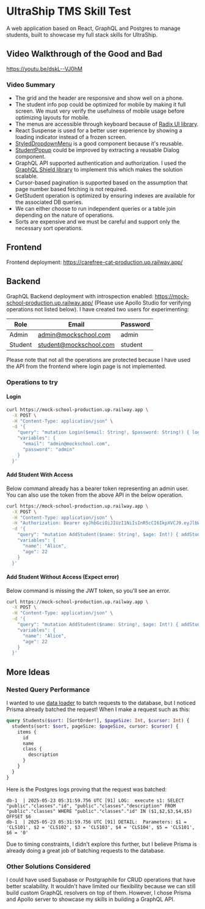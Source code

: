 # UltraShip TMS Skill Test

A web application based on React, GraphQL and Postgres to manage students, built to showcase my full stack skills for UltraShip.

## Video Walkthrough of the Good and Bad

https://youtu.be/dskL--VJ0hM

### Video Summary

- The grid and the header are responsive and show well on a phone.
- The student info pop could be optimized for mobile by making it full screen. We must very verify the usefulness of mobile usage before optimizing layouts for mobile.
- The menus are accessible through keyboard because of [Radix UI library][2].
- React Suspense is used for a better user experience by showing a loading indicator instead of a frozen screen.
- [StyledDropdownMenu][3] is a good component because it's reusable.
- [StudentPopup][4] could be improved by extracting a reusable Dialog component.
- GraphQL API supported authentication and authorization. I used the [GraphQL Shield library][5] to implement this which makes the solution scalable.
- Cursor-based pagination is supported based on the assumption that page number based fetching is not required.
- GetStudent operation is optimized by ensuring indexes are available for the associated DB queries.
- We can either choose to run independent queries or a table join depending on the nature of operations.
- Sorts are expensive and we must be careful and support only the necessary sort operations.

## Frontend

Frontend deployment: https://carefree-cat-production.up.railway.app/

## Backend

GraphQL Backend deployment with introspection enabled: https://mock-school-production.up.railway.app/ (Please use Apollo Studio for verifying operations not listed below). I have created two users for experimenting:

| Role    | Email                  | Password |
| ------- | ---------------------- | -------- |
| Admin   | admin@mockschool.com   | admin    |
| Student | student@mockschool.com | student  |

Please note that not all the operations are protected because I have used the API from the frontend where login page is not implemented.

### Operations to try

#### Login

```sh
curl https://mock-school-production.up.railway.app \
  -X POST \
  -H "Content-Type: application/json" \
  -d '{
    "query": "mutation Login($email: String!, $password: String!) { login(email: $email, password: $password) { token user { role email name } } }",
    "variables": {
      "email": "admin@mockschool.com",
      "password": "admin"
    }
  }'
```

#### Add Student With Access

Below command already has a bearer token representing an admin user. You can also use the token from the above API in the below operation.

```sh
curl https://mock-school-production.up.railway.app \
  -X POST \
  -H "Content-Type: application/json" \
  -H "Authorization: Bearer eyJhbGciOiJIUzI1NiIsInR5cCI6IkpXVCJ9.eyJlbWFpbCI6ImFkbWluQG1vY2tzY2hvb2wuY29tIiwicm9sZSI6ImFkbWluIiwiaWF0IjoxNzQ4MTIwMTU5LCJleHAiOjE3NDg3MjQ5NTl9.1XtFqT5VU5hjNY-zUB1OIi_Dq-fxGfvLHIZCLfRYiw0" \
  -d '{
    "query": "mutation AddStudent($name: String!, $age: Int!) { addStudent(name: $name, age: $age) { id name age } }",
    "variables": {
      "name": "Alice",
      "age": 22
    }
  }'
```

#### Add Student Without Access (Expect error)

Below command is missing the JWT token, so you'll see an error.

```sh
curl https://mock-school-production.up.railway.app \
  -X POST \
  -H "Content-Type: application/json" \
  -d '{
    "query": "mutation AddStudent($name: String!, $age: Int!) { addStudent(name: $name, age: $age) { id name age } }",
    "variables": {
      "name": "Alice",
      "age": 22
    }
  }'
```

## More Ideas

### Nested Query Performance

I wanted to use [data loader][1] to batch requests to the database, but I noticed Prisma already batched the request! When I make a request such as this:

```graphql
query Students($sort: [SortOrder!], $pageSize: Int, $cursor: Int) {
  students(sort: $sort, pageSize: $pageSize, cursor: $cursor) {
    items {
      id
      name
      class {
        description
      }
    }
  }
}
```

Here is the Postgres logs proving that the request was batched:

```log
db-1  | 2025-05-23 05:31:59.756 UTC [91] LOG:  execute s1: SELECT "public"."classes"."id", "public"."classes"."description" FROM "public"."classes" WHERE "public"."classes"."id" IN ($1,$2,$3,$4,$5) OFFSET $6
db-1  | 2025-05-23 05:31:59.756 UTC [91] DETAIL:  Parameters: $1 = 'CLS101', $2 = 'CLS102', $3 = 'CLS103', $4 = 'CLS104', $5 = 'CLS101', $6 = '0'
```

Due to timing constraints, I didn't explore this further, but I believe Prisma is already doing a great job of batching requests to the database.

### Other Solutions Considered

I could have used Supabase or Postgraphile for CRUD operations that have better scalability. It wouldn't have limited our flexibility because we can still build custom GraphQL resolvers on top of them. However, I chose Prisma and Apollo server to showcase my skills in building a GraphQL API.

[1]: https://github.com/graphql/dataloader
[2]: https://www.radix-ui.com/primitives/docs/components/dropdown-menu
[3]: https://github.com/andrewnessinjim/mock-school/blob/main/client/src/components/StyledDropdownMenu/StyledDropdownMenu.tsx
[4]: https://github.com/andrewnessinjim/mock-school/blob/main/client/src/components/StudentPopup/StudentPopup.tsx
[5]: https://the-guild.dev/graphql/shield

